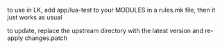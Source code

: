to use in LK, add app/lua-test to your MODULES in a rules.mk file, then it just works as usual

to update, replace the upstream directory with the latest version and re-apply changes.patch
